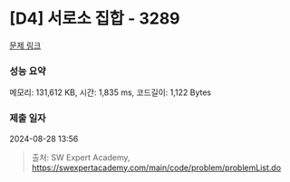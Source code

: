 # [D4] 서로소 집합 - 3289 

[문제 링크](https://swexpertacademy.com/main/code/problem/problemDetail.do?contestProbId=AWBJKA6qr2oDFAWr) 

### 성능 요약

메모리: 131,612 KB, 시간: 1,835 ms, 코드길이: 1,122 Bytes

### 제출 일자

2024-08-28 13:56



> 출처: SW Expert Academy, https://swexpertacademy.com/main/code/problem/problemList.do